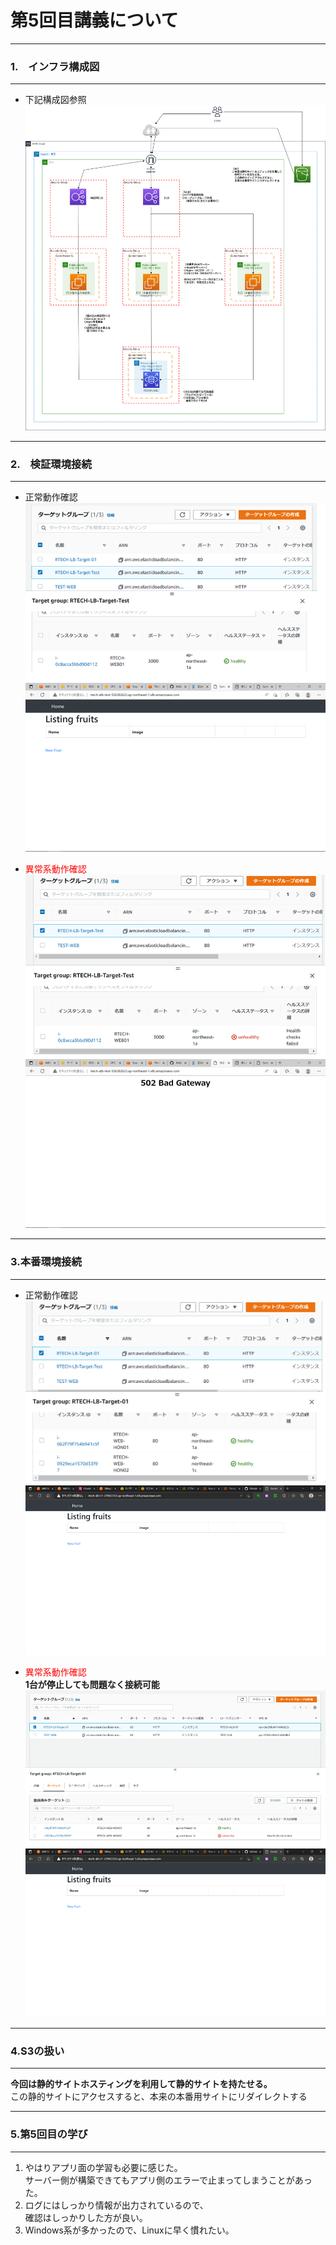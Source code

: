 # 第5回目講義について

---
### 1.　インフラ構成図
---
* 下記構成図参照  
![構成図](./images/lecture05_kouseizu.png "kouseizu")

---
### 2.　検証環境接続
---

* 正常動作確認  
![正常系01](./images/Lecture05_kenshou_OK_01.png "kenshouseijou01")  
![正常系02](./images/Lecture05_kenshou_OK_02.png "kenshouseijou02")  
  
* <font color="red">異常系動作確認</font>  
![異常系01](./images/Lecture05_kenshou_NG_01.png "kenshouijou01")  
![異常系02](./images/Lecture05_kenshou_NG_02.png "kenshouijou02")  

---
### 3.本番環境接続
---

* 正常動作確認  
![正常系01](./images/Lecture05_honban_OK_01.png "honbanseijou01")  
![正常系02](./images/Lecture05_honban_OK_02.png "honbanseijou02")  

* <font color="red">異常系動作確認</font>  
**1台が停止しても問題なく接続可能**  
![異常系01](./images/Lecture05_honban_NG_01.png "honbanijou01")  
![異常系02](./images/Lecture05_honban_NG_02.png "honbanijou02")  

---
### 4.S3の扱い
---

**今回は静的サイトホスティングを利用して静的サイトを持たせる。**  
  この静的サイトにアクセスすると、本来の本番用サイトにリダイレクトする
  
---
### 5.第5回目の学び
---

1. やはりアプリ面の学習も必要に感じた。  
サーバー側が構築できてもアプリ側のエラーで止まってしまうことがあった。  
2. ログにはしっかり情報が出力されているので、  
確認はしっかりした方が良い。  
3. Windows系が多かったので、Linuxに早く慣れたい。